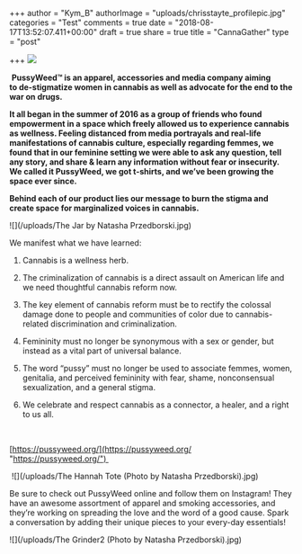 +++
author = "Kym_B"
authorImage = "uploads/chrisstayte_profilepic.jpg"
categories = "Test"
comments = true
date = "2018-08-17T13:52:07.411+00:00"
draft = true
share = true
title = "CannaGather"
type = "post"

+++
![](/uploads/Frame.jpeg)

 **PussyWeed™ is an apparel, accessories and media company aiming to de-stigmatize women in cannabis as well as advocate for the end to the war on drugs.** 

**It all began in the summer of 2016 as a group of friends who found empowerment in a space which freely allowed us to experience cannabis as wellness. Feeling distanced from media portrayals and real-life manifestations of cannabis culture, especially regarding femmes, we found that in our feminine setting we were able to ask any question, tell any story, and share & learn any information without fear or insecurity. We called it PussyWeed, we got t-shirts, and we’ve been growing the space ever since.** 

**Behind each of our product lies our message to burn the stigma and create space for marginalized voices in cannabis.**   

![](/uploads/The Jar by Natasha Przedborski.jpg)

We manifest what we have learned: 

1. Cannabis is a wellness herb. 


2. The criminalization of cannabis is a direct assault on American life and we need thoughtful cannabis reform now. 


3. The key element of cannabis reform must be to rectify the colossal damage done to people and communities of color due to cannabis-related discrimination and criminalization. 


4. Femininity must no longer be synonymous with a sex or gender, but instead as a vital part of universal balance. 


5. The word “pussy” must no longer be used to associate femmes, women, genitalia, and perceived femininity with fear, shame, nonconsensual sexualization, and a general stigma. 


6. We celebrate and respect cannabis as a connector, a healer, and a right to us all. 

 

[https://pussyweed.org/](https://pussyweed.org/ "https://pussyweed.org/") 

 ![](/uploads/The Hannah Tote (Photo by Natasha Przedborski).jpg)

Be sure to check out PussyWeed online and follow them on Instagram! They have an awesome assortment of apparel and smoking accessories, and they’re working on spreading the love and the word of a good cause. Spark a conversation by adding their unique pieces to your every-day essentials! 

![](/uploads/The Grinder2 (Photo by Natasha Przedborski).jpg)